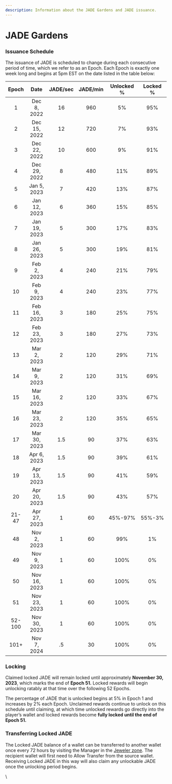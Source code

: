 ```yaml
---
description: Information about the JADE Gardens and JADE issuance.
---
```


# JADE Gardens

### Issuance Schedule

The issuance of JADE is scheduled to change during each consecutive period of time, which we refer to as an Epoch. Each Epoch is exactly one week long and begins at 5pm EST on the date listed in the table below:

|  Epoch |     Date     | JADE/sec | JADE/min | Unlocked % | Locked % |
| :----: | :----------: | :------: | :------: | :--------: | :------: |
|    1   |  Dec 8, 2022 |    16    |    960   |     5%     |    95%   |
|    2   | Dec 15, 2022 |    12    |    720   |     7%     |    93%   |
|    3   | Dec 22, 2022 |    10    |    600   |     9%     |    91%   |
|    4   | Dec 29, 2022 |     8    |    480   |     11%    |    89%   |
|    5   |  Jan 5, 2023 |     7    |    420   |     13%    |    87%   |
|    6   | Jan 12, 2023 |     6    |    360   |     15%    |    85%   |
|    7   | Jan 19, 2023 |     5    |    300   |     17%    |    83%   |
|    8   | Jan 26, 2023 |     5    |    300   |     19%    |    81%   |
|    9   |  Feb 2, 2023 |     4    |    240   |     21%    |    79%   |
|   10   |  Feb 9, 2023 |     4    |    240   |     23%    |    77%   |
|   11   | Feb 16, 2023 |     3    |    180   |     25%    |    75%   |
|   12   | Feb 23, 2023 |     3    |    180   |     27%    |    73%   |
|   13   |  Mar 2, 2023 |     2    |    120   |     29%    |    71%   |
|   14   |  Mar 9, 2023 |     2    |    120   |     31%    |    69%   |
|   15   | Mar 16, 2023 |     2    |    120   |     33%    |    67%   |
|   16   | Mar 23, 2023 |     2    |    120   |     35%    |    65%   |
|   17   | Mar 30, 2023 |    1.5   |    90    |     37%    |    63%   |
|   18   |  Apr 6, 2023 |    1.5   |    90    |     39%    |    61%   |
|   19   | Apr 13, 2023 |    1.5   |    90    |     41%    |    59%   |
|   20   | Apr 20, 2023 |    1.5   |    90    |     43%    |    57%   |
|  21-47 | Apr 27, 2023 |     1    |    60    |   45%-97%  |  55%-3%  |
|   48   |  Nov 2, 2023 |     1    |    60    |     99%    |    1%    |
|   49   |  Nov 9, 2023 |     1    |    60    |    100%    |    0%    |
|   50   | Nov 16, 2023 |     1    |    60    |    100%    |    0%    |
|   51   | Nov 23, 2023 |     1    |    60    |    100%    |    0%    |
| 52-100 | Nov 30, 2023 |     1    |    60    |    100%    |    0%    |
|  101+  |  Nov 7, 2024 |    .5    |    30    |    100%    |    0%    |

### Locking

Claimed locked JADE will remain locked until approximately **November 30, 2023**, which marks the end of **Epoch 51.** Locked rewards will begin unlocking ratably at that time over the following 52 Epochs.

The percentage of JADE that is unlocked begins at 5% in Epoch 1 and increases by 2% each Epoch. Unclaimed rewards continue to unlock on this schedule until claiming, at which time unlocked rewards go directly into the player’s wallet and locked rewards become **fully locked until the end of Epoch 51.**

### Transferring Locked JADE

The Locked JADE balance of a wallet can be transferred to another wallet once every 72 hours by visiting the Manager in the [Jeweler zone](../../learn/gameplay/jeweler.md). The recipient wallet will first need to Allow Transfer from the source wallet. Receiving Locked JADE in this way will also claim any unlockable JADE once the unlocking period begins.

\


